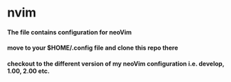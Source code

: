 # nvim
#### The file contains configuration for neoVim
#### move to your $HOME/.config file and clone this repo there
#### checkout to the different version of my neoVim configuration i.e. develop, 1.00, 2.00 etc.
